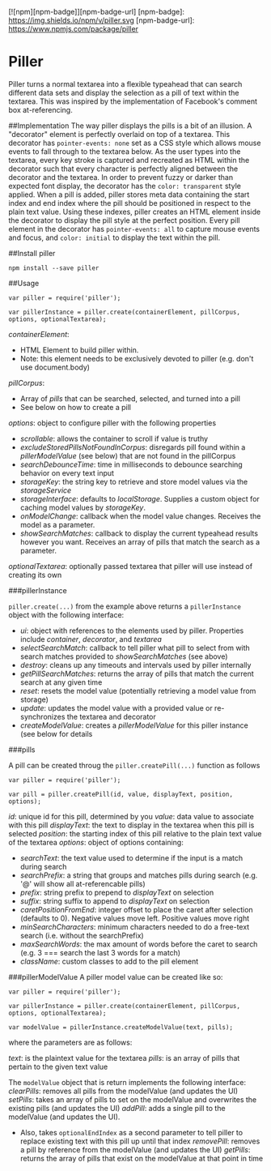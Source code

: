 [![npm][npm-badge]][npm-badge-url]
[npm-badge]: https://img.shields.io/npm/v/piller.svg
[npm-badge-url]: https://www.npmjs.com/package/piller

# Piller

Piller turns a normal textarea into a flexible typeahead that can search different data sets and display the selection as a pill of text within the textarea. This was inspired by the implementation of Facebook's comment box at-referencing.

##Implementation
The way piller displays the pills is a bit of an illusion. A "decorator" element is perfectly overlaid on top of a textarea. This decorator has `pointer-events: none` set as a CSS style which allows mouse events to fall through to the textarea below. As the user types into the textarea, every key stroke is captured and recreated as HTML within the decorator such that every character is perfectly aligned between the decorator and the textarea. In order to prevent fuzzy or darker than expected font display, the decorator has the `color: transparent` style applied. When a pill is added, piller stores meta data containing the start index and end index where the pill should be positioned in respect to the plain text value. Using these indexes, piller creates an HTML element inside the decorator to display the pill style at the perfect position. Every pill element in the decorator has `pointer-events: all` to capture mouse events and focus, and `color: initial` to display the text within the pill.

##Install piller

```
npm install --save piller
```

##Usage
```
var piller = require('piller');

var pillerInstance = piller.create(containerElement, pillCorpus, options, optionalTextarea);
```

*containerElement*:
- HTML Element to build piller within.
- Note: this element needs to be exclusively devoted to piller (e.g. don't use document.body)

*pillCorpus*:
- Array of *pills* that can be searched, selected, and turned into a pill
- See below on how to create a pill

*options*: object to configure piller with the following properties
- *scrollable*: allows the container to scroll if value is truthy
- *excludeStoredPillsNotFoundInCorpus*: disregards pill found within a *pillerModelValue* (see below) that are not found in the pillCorpus
- *searchDebounceTime*: time in milliseconds to debounce searching behavior on every text input
- *storageKey*: the string key to retrieve and store model values via the *storageService*
- *storageInterface*: defaults to *localStorage*. Supplies a custom object for caching model values by *storageKey*.
- *onModelChange*: callback when the model value changes. Receives the model as a parameter.
- *showSearchMatches*: callback to display the current typeahead results however you want. Receives an array of pills that match the search as a parameter.

*optionalTextarea*: optionally passed textarea that piller will use instead of creating its own

###pillerInstance

`piller.create(...)` from the example above returns a `pillerInstance` object with the following interface:

- *ui*: object with references to the elements used by piller. Properties include *container*, *decorator*, and *textarea*
- *selectSearchMatch*: callback to tell piller what pill to select from with search matches provided to *showSearchMatches* (see above)
- *destroy*: cleans up any timeouts and intervals used by piller internally
- *getPillSearchMatches*: returns the array of pills that match the current search at any given time
- *reset*: resets the model value (potentially retrieving a model value from storage)
- *update*: updates the model value with a provided value or re-synchronizes the textarea and decorator
- *createModelValue*: creates a *pillerModelValue* for this piller instance (see below for details

###pills

A pill can be created throug the `piller.createPill(...)` function as follows

```
var piller = require('piller');

var pill = piller.createPill(id, value, displayText, position, options);
```

*id*: unique id for this pill, determined by you
*value*: data value to associate with this pill
*displayText*: the text to display in the textarea when this pill is selected
*position*: the starting index of this pill relative to the plain text value of the textarea
*options*: object of options containing:
- *searchText*: the text value used to determine if the input is a match during search
- *searchPrefix*: a string that groups and matches pills during search (e.g. '@' will show all at-referencable pills)
- *prefix*: string prefix to prepend to *displayText* on selection
- *suffix*: string suffix to append to *displayText* on selection
- *caretPositionFromEnd*: integer offset to place the caret after selection (defaults to 0). Negative values move left. Positive values move right
- *minSearchCharacters*: minimum characters needed to do a free-text search (i.e. without the searchPrefix)
- *maxSearchWords*: the max amount of words before the caret to search (e.g. 3 === search the last 3 words for a match)
- *className*: custom classes to add to the pill element


###pillerModelValue
A piller model value can be created like so:

```
var piller = require('piller');

var pillerInstance = piller.create(containerElement, pillCorpus, options, optionalTextarea);

var modelValue = pillerInstance.createModelValue(text, pills);
```

where the parameters are as follows:

*text*: is the plaintext value for the textarea
*pills*: is an array of pills that pertain to the given text value

The `modelValue` object that is return implements the following interface:
*clearPills*: removes all pills from the modelValue (and updates the UI)
*setPills*: takes an array of pills to set on the modelValue and overwrites the existing pills (and updates the UI)
*addPill*: adds a single pill to the modelValue (and updates the UI).
- Also, takes `optionalEndIndex` as a second parameter to tell piller to replace existing text with this pill up until that index
*removePill*: removes a pill by reference from the modelValue (and updates the UI)
*getPills*: returns the array of pills that exist on the modelValue at that point in time
